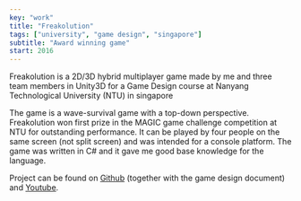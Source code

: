 ```yaml
---
key: "work"
title: "Freakolution"
tags: ["university", "game design", "singapore"]
subtitle: "Award winning game"
start: 2016
---
```

Freakolution is a 2D/3D hybrid multiplayer game made by me and three team members in Unity3D for a Game Design course at Nanyang Technological University (NTU) in singapore
<!-- end -->
The game is a wave-survival game with a top-down perspective. Freakolution won first prize in the MAGIC game challenge competition at NTU for outstanding performance. It can be played by four people on the same screen (not split screen) and was intended for a console platform. The game was written in C# and it gave me good base knowledge for the language.

Project can be found on [Github](https://github.com/kbladin/DracoLabs_Freakolution) (together with the game design document) and [Youtube](https://www.youtube.com/watch?v=HZn-pMRpLiU).